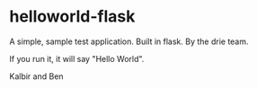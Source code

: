 # helloworld-flask

A simple, sample test application. Built in flask. By the drie team.

If you run it, it will say "Hello World".

Kalbir and Ben

